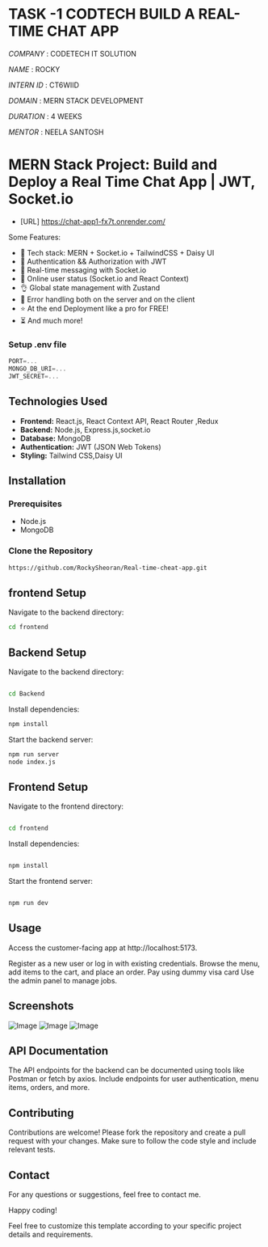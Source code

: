 # TASK -1 CODTECH  BUILD A REAL-TIME CHAT APP

*COMPANY* : CODETECH IT SOLUTION

*NAME* : ROCKY

*INTERN ID* : CT6WIID

*DOMAIN* : MERN STACK DEVELOPMENT

*DURATION* : 4 WEEKS

*MENTOR* : NEELA SANTOSH






# MERN Stack Project: Build and Deploy a Real Time Chat App | JWT, Socket.io 
 - [URL] https://chat-app1-fx7t.onrender.com/
   
Some Features:

-   🌟 Tech stack: MERN + Socket.io + TailwindCSS + Daisy UI
-   🎃 Authentication && Authorization with JWT
-   👾 Real-time messaging with Socket.io
-   🚀 Online user status (Socket.io and React Context)
-   👌 Global state management with Zustand
-   🐞 Error handling both on the server and on the client
-   ⭐ At the end Deployment like a pro for FREE!
-   ⏳ And much more!

### Setup .env file

```js
PORT=...
MONGO_DB_URI=...
JWT_SECRET=...

```

## Technologies Used
- **Frontend:** React.js, React Context API, React Router ,Redux
- **Backend:** Node.js, Express.js,socket.io
- **Database:** MongoDB
- **Authentication:** JWT (JSON Web Tokens)
- **Styling:** Tailwind CSS,Daisy UI

## Installation
### Prerequisites
- Node.js
- MongoDB

### Clone the Repository
```sh
https://github.com/RockySheoran/Real-time-cheat-app.git

```
## frontend Setup
Navigate to the backend directory:

```sh
cd frontend
```
## Backend Setup
Navigate to the backend directory:
```sh

cd Backend
```

Install dependencies:

```sh
npm install
```


Start the backend server:

```sh
npm run server
node index.js
```
## Frontend Setup
Navigate to the frontend directory:

```sh

cd frontend
```

Install dependencies:
```sh

npm install
```

Start the frontend server:
```sh

npm run dev
```


## Usage
Access the customer-facing app at http://localhost:5173.

Register as a new user or log in with existing credentials.
Browse the menu, add items to the cart, and place an order.
Pay using dummy visa card
Use the admin panel to manage jobs.

## Screenshots
![Image](https://github.com/user-attachments/assets/05321584-6a3e-473b-ae68-97700c60257f)
![Image](https://github.com/user-attachments/assets/73f9dbfa-8487-426a-8857-a36189710fb2)
![Image](https://github.com/user-attachments/assets/ff457e69-3f6f-4aed-becb-9076daa1cccc)

## API Documentation
The API endpoints for the backend can be documented using tools like Postman or fetch by axios. Include endpoints for user authentication, menu items, orders, and more.

## Contributing
Contributions are welcome! Please fork the repository and create a pull request with your changes. Make sure to follow the code style and include relevant tests.

## Contact
For any questions or suggestions, feel free to contact me.

Happy coding!

Feel free to customize this template according to your specific project details and requirements.




